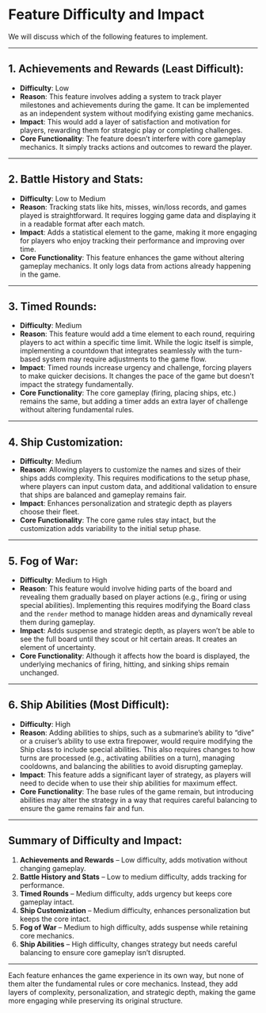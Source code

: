 # Feature Difficulty and Impact

We will discuss which of the following features to implement.

---

## 1. Achievements and Rewards (Least Difficult):
- **Difficulty**: Low
- **Reason**: This feature involves adding a system to track player milestones and achievements during the game. It can be implemented as an independent system without modifying existing game mechanics.
- **Impact**: This would add a layer of satisfaction and motivation for players, rewarding them for strategic play or completing challenges.
- **Core Functionality**: The feature doesn’t interfere with core gameplay mechanics. It simply tracks actions and outcomes to reward the player.

---

## 2. Battle History and Stats:
- **Difficulty**: Low to Medium
- **Reason**: Tracking stats like hits, misses, win/loss records, and games played is straightforward. It requires logging game data and displaying it in a readable format after each match.
- **Impact**: Adds a statistical element to the game, making it more engaging for players who enjoy tracking their performance and improving over time.
- **Core Functionality**: This feature enhances the game without altering gameplay mechanics. It only logs data from actions already happening in the game.

---

## 3. Timed Rounds:
- **Difficulty**: Medium
- **Reason**: This feature would add a time element to each round, requiring players to act within a specific time limit. While the logic itself is simple, implementing a countdown that integrates seamlessly with the turn-based system may require adjustments to the game flow.
- **Impact**: Timed rounds increase urgency and challenge, forcing players to make quicker decisions. It changes the pace of the game but doesn’t impact the strategy fundamentally.
- **Core Functionality**: The core gameplay (firing, placing ships, etc.) remains the same, but adding a timer adds an extra layer of challenge without altering fundamental rules.

---

## 4. Ship Customization:
- **Difficulty**: Medium
- **Reason**: Allowing players to customize the names and sizes of their ships adds complexity. This requires modifications to the setup phase, where players can input custom data, and additional validation to ensure that ships are balanced and gameplay remains fair.
- **Impact**: Enhances personalization and strategic depth as players choose their fleet.
- **Core Functionality**: The core game rules stay intact, but the customization adds variability to the initial setup phase.

---

## 5. Fog of War:
- **Difficulty**: Medium to High
- **Reason**: This feature would involve hiding parts of the board and revealing them gradually based on player actions (e.g., firing or using special abilities). Implementing this requires modifying the Board class and the `render` method to manage hidden areas and dynamically reveal them during gameplay.
- **Impact**: Adds suspense and strategic depth, as players won’t be able to see the full board until they scout or hit certain areas. It creates an element of uncertainty.
- **Core Functionality**: Although it affects how the board is displayed, the underlying mechanics of firing, hitting, and sinking ships remain unchanged.

---

## 6. Ship Abilities (Most Difficult):
- **Difficulty**: High
- **Reason**: Adding abilities to ships, such as a submarine’s ability to “dive” or a cruiser’s ability to use extra firepower, would require modifying the Ship class to include special abilities. This also requires changes to how turns are processed (e.g., activating abilities on a turn), managing cooldowns, and balancing the abilities to avoid disrupting gameplay.
- **Impact**: This feature adds a significant layer of strategy, as players will need to decide when to use their ship abilities for maximum effect.
- **Core Functionality**: The base rules of the game remain, but introducing abilities may alter the strategy in a way that requires careful balancing to ensure the game remains fair and fun.

---

## Summary of Difficulty and Impact:
1. **Achievements and Rewards** – Low difficulty, adds motivation without changing gameplay.
2. **Battle History and Stats** – Low to medium difficulty, adds tracking for performance.
3. **Timed Rounds** – Medium difficulty, adds urgency but keeps core gameplay intact.
4. **Ship Customization** – Medium difficulty, enhances personalization but keeps the core intact.
5. **Fog of War** – Medium to high difficulty, adds suspense while retaining core mechanics.
6. **Ship Abilities** – High difficulty, changes strategy but needs careful balancing to ensure core gameplay isn’t disrupted.

---

Each feature enhances the game experience in its own way, but none of them alter the fundamental rules or core mechanics. Instead, they add layers of complexity, personalization, and strategic depth, making the game more engaging while preserving its original structure.